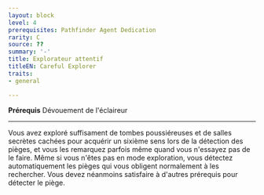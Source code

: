 ```yaml
---
layout: block
level: 4
prerequisites: Pathfinder Agent Dedication
rarity: C
source: ??
summary: '-'
title: Explorateur attentif
titleEN: Careful Explorer
traits:
- general

---
```


<p><span id="ctl00_MainContent_DetailedOutput"><strong>Prérequis</strong> Dévouement de l'éclaireur<br></span></p>
<hr>
<p>Vous avez exploré suffisament de tombes poussiéreuses et de salles secrètes cachées pour acquérir un sixième sens lors de la détection des pièges, et vous les remarquez parfois même quand vous n'essayez pas de le faire. Même si vous n'êtes pas en mode exploration, vous détectez automatiquement les pièges qui vous obligent normalement à les rechercher. Vous devez néanmoins satisfaire à d'autres prérequis pour détecter le piège.&nbsp;</p>